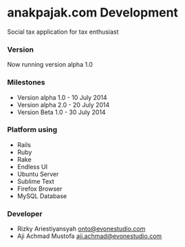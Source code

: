 # anakpajak.com Development #

Social tax application for tax enthusiast 

### Version ###

Now running version alpha 1.0

### Milestones ###

* Version alpha 1.0 - 10 July 2014
* Version alpha 2.0 - 20 July 2014
* Version Beta 1.0 - 30 July 2014

### Platform using ###

* Rails
* Ruby
* Rake
* Endless UI
* Ubuntu Server
* Sublime Text
* Firefox Browser
* MySQL Database

### Developer ###

* Rizky Ariestiyansyah <onto@evonestudio.com>
* Aji Achmad Mustofa <aji.achmad@evonestudio.com>